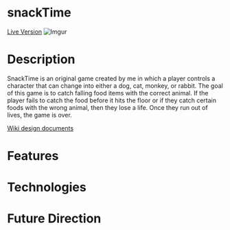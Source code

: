 # snackTime

[Live Version]()
![Imgur](https://i.imgur.com/95o4a4M.gif)


# Description
SnackTime is an original game created by me in which a player controls a character that can change into either a dog, cat, monkey, or rabbit.  The goal of this game is to catch falling food items with the correct animal.  If the player fails to catch the food before it hits the floor or if they catch certain foods with the wrong animal, then they lose a life.  Once they run out of lives, the game is over.

[Wiki design documents](https://github.com/kevinyee1993/genius/wiki)


# Features




# Technologies


# Future Direction
